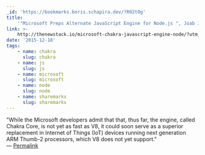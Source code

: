 ```yaml
---
_id: 'https://bookmarks.boris.schapira.dev/?R02tOg'
title:
    '"Microsoft Preps Alternate JavaScript Engine for Node.js ", Joab Jackson'
link: >-
    http://thenewstack.io/microsoft-chakra-javascript-engine-node/?utm_source=nodeweekly&utm_medium=email
date: '2015-12-18'
tags:
    - name: chakra
      slug: chakra
    - name: js
      slug: js
    - name: microsoft
      slug: microsoft
    - name: node
      slug: node
    - name: sharemarks
      slug: sharemarks
---
```


&quot;While the Microsoft developers admit that that, thus far, the engine,
called Chakra Core, is not yet as fast as V8, it could soon serve as a superior
replacement in Internet of Things (IoT) devices running next generation ARM
Thumb-2 processors, which V8 does not yet support.&quot; <br>&#8212;
<a href="https://bookmarks.boris.schapira.dev/?R02tOg" title="Permalink">Permalink</a>
